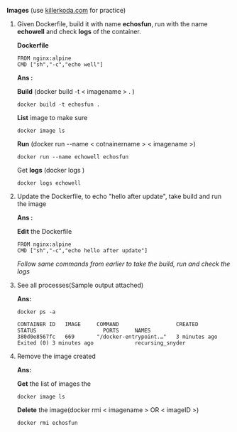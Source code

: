 **Images** (use [killerkoda.com](https://killercoda.com/playgrounds/scenario/kubernetes) for practice)
1. Given Dockerfile, build it with name **echosfun**, run with the name **echowell** and check **logs** of the container.
   
   **Dockerfile**
   
       FROM nginx:alpine
       CMD ["sh","-c","echo well"]
   **Ans :**

   **Build** (docker build -t < imagename > . )
   
       docker build -t echosfun .

   **List** image to make sure 
   
       docker image ls
   
   **Run** (docker run --name < cotnainername > < imagename >)
   
       docker run --name echowell echosfun
   
   Get **logs** (docker logs <containername>)
   
       docker logs echowell
   
2. Update the Dockerfile, to echo "hello after update", take build and run the image

   **Ans :**

   **Edit** the Dockerfile
   
       FROM nginx:alpine
       CMD ["sh","-c","echo hello after update"]

   _Follow same commands from earlier to take the build, run and check the logs_
   
3. See all processes(Sample output attached)

   **Ans:**
   
       docker ps -a

       CONTAINER ID   IMAGE     COMMAND                  CREATED         STATUS                     PORTS     NAMES
       380d0e8567fc   669       "/docker-entrypoint.…"   3 minutes ago   Exited (0) 3 minutes ago             recursing_snyder
   
5. Remove the image created

   **Ans:**

   **Get** the list of images the
   
       docker image ls

   **Delete** the image(docker rmi < imagename > OR < imageID >)
   
       docker rmi echosfun
